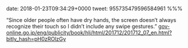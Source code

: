 date: 2018-01-23T09:34:29+0000
tweet: 955735479596584961
%%%

“Since older people often have dry hands, the screen doesn’t always recognize their touch so I didn’t include any swipe gestures.” [gov-online.go.jp/eng/publicity/book/hlj/html/201712/201712\_07\_en.html?bitly\_hash=pH0zROlzGy](https://www.gov-online.go.jp/eng/publicity/book/hlj/html/201712/201712_07_en.html?bitly_hash=pH0zROlzGy)
